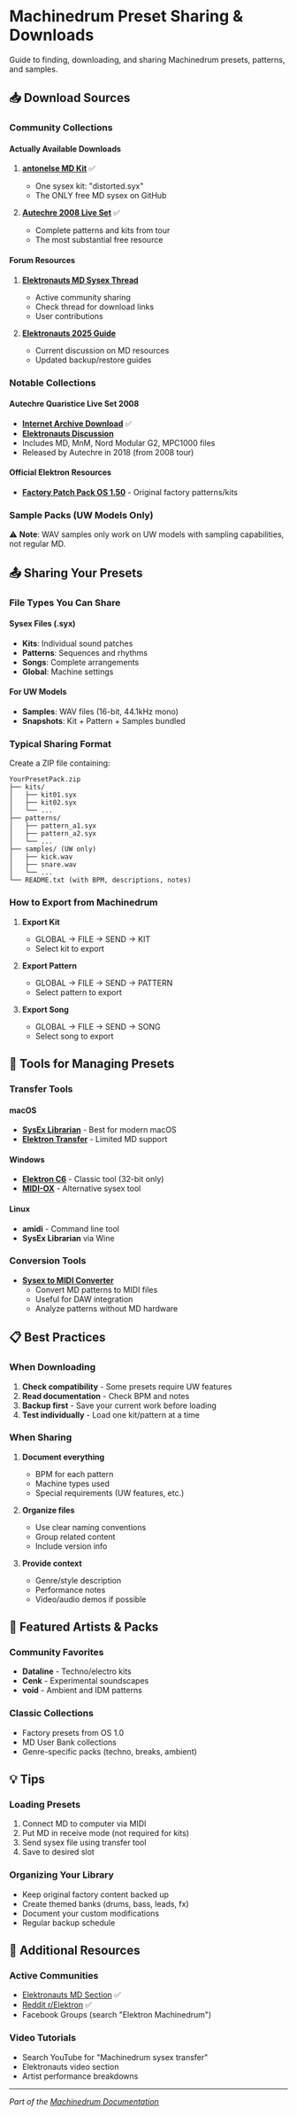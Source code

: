 # Machinedrum Preset Sharing & Downloads

Guide to finding, downloading, and sharing Machinedrum presets, patterns, and samples.

## 📥 Download Sources

### Community Collections

#### Actually Available Downloads

1. **[antonelse MD Kit](https://github.com/antonelse/MD-SPSI-MKII-ae)** ✅
   - One sysex kit: "distorted.syx"
   - The ONLY free MD sysex on GitHub

2. **[Autechre 2008 Live Set](https://archive.org/details/Ae2008LivePatches)** ✅
   - Complete patterns and kits from tour
   - The most substantial free resource

#### Forum Resources
1. **[Elektronauts MD Sysex Thread](https://www.elektronauts.com/t/md-sysex/13299)**
   - Active community sharing
   - Check thread for download links
   - User contributions

2. **[Elektronauts 2025 Guide](https://www.elektronauts.com/t/help-building-a-definitive-guide-2025-to-updating-backing-up-machinedrum-mcl/227656)**
   - Current discussion on MD resources
   - Updated backup/restore guides

### Notable Collections

#### Autechre Quaristice Live Set 2008
- **[Internet Archive Download](https://archive.org/details/Ae2008LivePatches)** ✅
- **[Elektronauts Discussion](https://www.elektronauts.com/t/autechre-md-mnm-sysex-files-mpc-nord/67208)**
- Includes MD, MnM, Nord Modular G2, MPC1000 files
- Released by Autechre in 2018 (from 2008 tour)

#### Official Elektron Resources
- **[Factory Patch Pack OS 1.50](https://www.elektron.se/support-downloads/machinedrum)** - Original factory patterns/kits

### Sample Packs (UW Models Only)

⚠️ **Note**: WAV samples only work on UW models with sampling capabilities, not regular MD.

## 📤 Sharing Your Presets

### File Types You Can Share

#### Sysex Files (.syx)
- **Kits**: Individual sound patches
- **Patterns**: Sequences and rhythms
- **Songs**: Complete arrangements
- **Global**: Machine settings

#### For UW Models
- **Samples**: WAV files (16-bit, 44.1kHz mono)
- **Snapshots**: Kit + Pattern + Samples bundled

### Typical Sharing Format

Create a ZIP file containing:
```
YourPresetPack.zip
├── kits/
│   ├── kit01.syx
│   ├── kit02.syx
│   └── ...
├── patterns/
│   ├── pattern_a1.syx
│   ├── pattern_a2.syx
│   └── ...
├── samples/ (UW only)
│   ├── kick.wav
│   ├── snare.wav
│   └── ...
└── README.txt (with BPM, descriptions, notes)
```

### How to Export from Machinedrum

1. **Export Kit**
   - GLOBAL → FILE → SEND → KIT
   - Select kit to export

2. **Export Pattern**
   - GLOBAL → FILE → SEND → PATTERN
   - Select pattern to export

3. **Export Song**
   - GLOBAL → FILE → SEND → SONG
   - Select song to export

## 🔧 Tools for Managing Presets

### Transfer Tools

#### macOS
- **[SysEx Librarian](https://www.snoize.com/SysExLibrarian/)** - Best for modern macOS
- **[Elektron Transfer](https://www.elektron.se/support-downloads/transfer)** - Limited MD support

#### Windows
- **[Elektron C6](https://www.elektron.se/support-downloads/)** - Classic tool (32-bit only)
- **[MIDI-OX](http://www.midiox.com/)** - Alternative sysex tool

#### Linux
- **amidi** - Command line tool
- **SysEx Librarian** via Wine

### Conversion Tools

- **[Sysex to MIDI Converter](https://github.com/carrierdown/elektron-sysex-to-midi)**
  - Convert MD patterns to MIDI files
  - Useful for DAW integration
  - Analyze patterns without MD hardware

## 📋 Best Practices

### When Downloading
1. **Check compatibility** - Some presets require UW features
2. **Read documentation** - Check BPM and notes
3. **Backup first** - Save your current work before loading
4. **Test individually** - Load one kit/pattern at a time

### When Sharing
1. **Document everything**
   - BPM for each pattern
   - Machine types used
   - Special requirements (UW features, etc.)

2. **Organize files**
   - Use clear naming conventions
   - Group related content
   - Include version info

3. **Provide context**
   - Genre/style description
   - Performance notes
   - Video/audio demos if possible

## 🌟 Featured Artists & Packs

### Community Favorites
- **Dataline** - Techno/electro kits
- **Cenk** - Experimental soundscapes
- **void** - Ambient and IDM patterns

### Classic Collections
- Factory presets from OS 1.0
- MD User Bank collections
- Genre-specific packs (techno, breaks, ambient)

## 💡 Tips

### Loading Presets
1. Connect MD to computer via MIDI
2. Put MD in receive mode (not required for kits)
3. Send sysex file using transfer tool
4. Save to desired slot

### Organizing Your Library
- Keep original factory content backed up
- Create themed banks (drums, bass, leads, fx)
- Document your custom modifications
- Regular backup schedule

## 🔗 Additional Resources

### Active Communities
- [Elektronauts MD Section](https://www.elektronauts.com/c/instruments/machinedrum/) ✅
- [Reddit r/Elektron](https://reddit.com/r/elektron) ✅
- Facebook Groups (search "Elektron Machinedrum")

### Video Tutorials
- Search YouTube for "Machinedrum sysex transfer"
- Elektronauts video section
- Artist performance breakdowns

---

*Part of the [Machinedrum Documentation](README.md)*